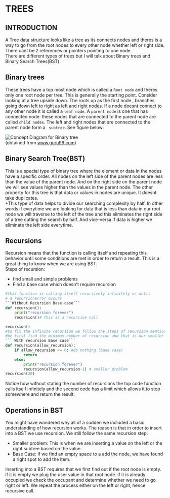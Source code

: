 # **TREES**
## **INTRODUCTION**
A Tree data structure looks like a tree as its connects nodes and theres is a way to go from the root nodes to every other node whether left or right side. There cant be 2 references or pointers pointing to one node.     
There are different types of trees but I will talk about Binary trees and Binary Search Trees(BST).

## **Binary trees**
These trees have a top most node which is called a `Root node` and theres only one root node per tree. This is generally the starting point. Consider looking at a tree upside down. The roots up as the first node , branches going down left to right as left and right nodes. If a node doesnt connect to any other node it is called a `leaf node`. A `parent node` is one that has connected node. these nodes that are connected to the parent node are called `child nodes`. The left and right nodes that are connected to the parent node form a ` subtree`. See figure below:   

![Concept Diagram for Binary tree](https://www.guru99.com/images/1/020820_0600_BinarySearc1.png)     
(obtained from www.guru99.com)
## **Binary Search Tree(BST)**
This is a special type of binary tree where the element or data in the nodes have a specific order. All nodes on the left side of the parent nodes are less than the value of the parent node. And on the right side on the parent node we will see values higher than the values in the parent node. The other property for this tree is that data or values in nodes are unique. It doesnt take duplicates.    
*This type of data helps to divide our searching complexity by half. In other words if everytime we are looking for data that is less than data in our root node we will traverse to the left of the tree and this eliminates the right side of a tree cutting the search by half. And vice-versa if data is higher we eliminate the left side everytime.

## **Recursions**
Recursion means that the function is calling itself and repeating this behavior until some conditions are met in order to return a result. This is a great thing to know when we are using BST.    
Steps of recursion:
- find small and simple problems
- Find a base case which doesn't require recursion     
```python
#this function is calling itself recursively infinitely or until
# a recursionerror occurs
```Without Recursion Base case```
def recursion():
    print("recursion forever")
    recursion()# this is a recursive call

recursion()
#to fix the infinite recursion we follow the steps of recursion mentioned above
#We first find the minimum number of recursion and that is our smaller problem
``` With recursion Base case```
def recursion(allow_recursion):
    if allow_recursion <= 0: #do nothing (base case)
        return
    else:
        print("recursion forever")
        recursion(allow_recursion-1) # smaller problem
recursion(20)
```
Notice how without stating the number of recursions the top code function calls itself infinitely and the second code has a limit which allows it to stop somewhere and return the result.

## **Operations in BST**
You might have wondered why all of a sudden we included a basic understanding of how recursion works. The reason is that in order to insert into a BST we use recursion.
We still follow the same recursion step:
- Smaller problem: This is when we are inserting a value on the left or the right subtree based on the value.
- Base Case: If we find an empty space to a add the node, we have found a right spot to add the item.     

Inserting into a BST requires that we first find out if the root node is empty. if it is empty we plug the user value in that root node. if it is already occupied we check the occupant and determine whether we need to go right or left. We repeat the process either on the left or right, hence recursive call.
